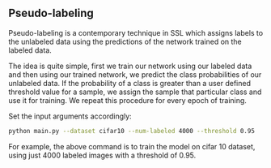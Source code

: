 ## Pseudo-labeling  

Pseudo-labeling is a contemporary technique in SSL which assigns labels to the unlabeled data using the predictions of the network trained on the labeled data.

The idea is quite simple, first we train our network using our labeled data and then using our trained network, we predict the class probabilities of our unlabeled data. If the probability of a class is greater than a user defined threshold value for a sample, we assign the sample that particular class and use it for training. We repeat this procedure for every epoch of training.

Set the input arguments accordingly:

```bash
python main.py --dataset cifar10 --num-labeled 4000 --threshold 0.95
```
For example, the above command is to train the model on cifar 10 dataset, using just 4000 labeled images with a threshold of 0.95.